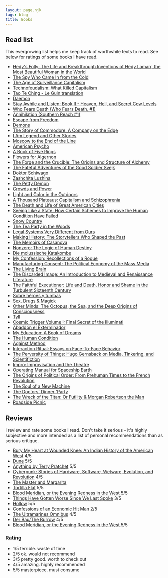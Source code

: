 ```yaml
---
layout: page.njk
tags: blog
title: Books
---
```


## Read list

This evergrowing list helps me keep track of worthwhile texts to read.
See below for ratings of some books I have read.

- [Hedy's Folly: The Life and Breakthrough Inventions of Hedy Lamarr, the Most Beautiful Woman in the World](https://www.goodreads.com/book/show/11564538-hedy-s-folly)
- [The Spy Who Came In from the Cold](https://www.goodreads.com/book/show/19494.The_Spy_Who_Came_In_from_the_Cold)
- [The Age of Surveillance Capitalism](https://www.goodreads.com/book/show/26195941-the-age-of-surveillance-capitalism)
- [Technofeudalism: What Killed Capitalism](https://www.goodreads.com/book/show/75560036-technofeudalism)
- [Tao Te Ching - Le Guin translation](https://www.goodreads.com/de/book/show/6739952-lao-tzu)
- [Daemon](https://www.goodreads.com/en/book/show/6665847)
- [Stay Awhile and Listen: Book II - Heaven, Hell, and Secret Cow Levels](https://www.goodreads.com/en/book/show/52651926)
- [Who Fears Death (Who Fears Death, #1)](https://www.goodreads.com/en/book/show/7767021)
- [Annihilation (Southern Reach #1)](https://www.goodreads.com/book/show/17934530-annihilation)
- [Escape from Freedom](https://www.goodreads.com/book/show/25491.Escape_from_Freedom)
- [Demons](https://www.goodreads.com/book/show/5695.Demons)
- [The Story of Commodore: A Company on the Edge](https://www.goodreads.com/en/book/show/412006)
- [I Am Legend and Other Stories](https://www.goodreads.com/book/show/547094.I_Am_Legend_and_Other_Stories)
- [Moscow to the End of the Line](https://www.goodreads.com/book/show/117896.Moscow_to_the_End_of_the_Line)
- [American Psycho](https://www.goodreads.com/book/show/28676.American_Psycho)
- [A Book of Five Rings](https://www.goodreads.com/book/show/867247.A_Book_of_Five_Rings)
- [Flowers for Algernon](https://www.goodreads.com/book/show/36576608-flowers-for-algernon)
- [The Forge and the Crucible: The Origins and Structure of Alchemy](https://www.goodreads.com/book/show/144902.The_Forge_and_the_Crucible)
- [The Fateful Adventures of the Good Soldier Svejk](https://www.goodreads.com/book/show/10130301-the-fateful-adventures-of-the-good-soldier-svejk-book-one)
- [Doktor Schiwago](https://www.goodreads.com/book/show/2000039.Doktor_Schiwago)
- [Zashchita Luzhina](https://www.goodreads.com/book/show/41716508-zashchita-luzhina-luzhins-verteidigung)
- [The Petty Demon](https://www.goodreads.com/book/show/162259.The_Petty_Demon)
- [Crowds and Power](https://www.goodreads.com/book/show/79917.Crowds_and_Power)
- [Light and Color in the Outdoors](https://www.goodreads.com/book/show/740853.Light_and_Color_in_the_Outdoors?)
- [A Thousand Plateaus: Capitalism and Schizophrenia](https://www.goodreads.com/book/show/118316.A_Thousand_Plateaus)
- [The Death and Life of Great American Cities](https://www.goodreads.com/book/show/30833.The_Death_and_Life_of_Great_American_Cities)
- [Seeing Like a State: How Certain Schemes to Improve the Human Condition Have Failed](https://www.goodreads.com/book/show/20186.Seeing_Like_a_State)
- [Snow Country](https://www.goodreads.com/book/show/14028.Snow_Country)
- [The Tea Party in the Woods](https://www.goodreads.com/book/show/25583502-the-tea-party-in-the-woods)
- [Legal Systems Very Different from Ours](https://www.goodreads.com/book/show/30066446-legal-systems-very-different-from-ours)
- [Making History: The Storytellers Who Shaped the Past](https://www.goodreads.com/book/show/58462626-making-history)
- [The Memoirs of Casanova](https://www.goodreads.com/book/show/20504101-the-memoirs-of-casanova)
- [Nonzero: The Logic of Human Destiny](https://www.goodreads.com/book/show/9526993-nonzero)
- [Die molussische Katakombe](https://www.goodreads.com/book/show/4529828-die-molussische-katakombe)
- [My Confession: Recollections of a Rogue](https://www.goodreads.com/book/show/1094401.My_Confession)
- [Manufacturing Consent: The Political Economy of the Mass Media](https://www.goodreads.com/book/show/12617.Manufacturing_Consent)
- [The Living Brain](https://www.goodreads.com/book/show/2071988.The_Living_Brain)
- [The Discarded Image: An Introduction to Medieval and Renaissance Literature](https://www.goodreads.com/book/show/80005.The_Discarded_Image)
- [The Faithful Executioner: Life and Death, Honor and Shame in the Turbulent Sixteenth Century](https://www.goodreads.com/book/show/15793575-the-faithful-executioner)
- [Sobre héroes y tumbas](https://www.goodreads.com/book/show/1677.Sobre_h_roes_y_tumbas)
- [Sex, Drugs & Magick](https://www.goodreads.com/book/show/259578.Sex_Drugs_Magick)
- [Other Minds: The Octopus, the Sea, and the Deep Origins of Consciousness](https://www.goodreads.com/book/show/28116739-other-minds)
- [Tyll](https://www.goodreads.com/book/show/36130507-tyll)
- [Cosmic Trigger Volume I: Final Secret of the Illuminati](https://www.goodreads.com/book/show/4237.Cosmic_Trigger_Volume_I)
- [Abaddón el Exterminador](https://www.goodreads.com/book/show/63001.Abadd_n_el_Exterminador)
- [My Education: A Book of Dreams](https://www.goodreads.com/book/show/23948.My_Education)
- [The Human Condition](https://www.goodreads.com/book/show/127227.The_Human_Condition)
- [Against Method](https://www.goodreads.com/book/show/137979.Against_Method)
- [Interaction Ritual: Essays on Face-To-Face Behavior](https://www.goodreads.com/book/show/20741.Interaction_Ritual)
- [The Perversity of Things: Hugo Gernsback on Media, Tinkering, and Scientifiction](https://www.goodreads.com/book/show/30227595-the-perversity-of-things)
- [Impro: Improvisation and the Theatre](https://www.goodreads.com/book/show/306940.Impro)
- [Operating Manual for Spaceship Earth](https://www.goodreads.com/book/show/316362.Operating_Manual_for_Spaceship_Earth)
- [The Origins of Political Order: From Prehuman Times to the French Revolution](https://www.goodreads.com/book/show/9704856-the-origins-of-political-order)
- [The Soul of a New Machine](https://www.goodreads.com/book/show/7090.The_Soul_of_a_New_Machine)
- [The Doctors' Dinner 'Party](https://www.goodreads.com/book/show/75542980-the-doctors-dinner-party)
- [The Wreck of the Titan: Or Futility & Morgan Robertson the Man](https://www.goodreads.com/en/book/show/785361)
- [Roadside Picnic](https://www.goodreads.com/book/show/331256.Roadside_Picnic)

## Reviews

I review and rate some books I read. Don't take it serious - it's highly subjective and more intended as a list of personal recommendations than as serious critique.

- [Bury My Heart at Wounded Knee: An Indian History of the American West](https://www.goodreads.com/book/show/76401.Bury_My_Heart_at_Wounded_Knee) 4/5
- [Dune](https://www.goodreads.com/book/show/44767458-dune) 5/5
- [Anything by Terry Pratchet](https://www.goodreads.com/author/show/1654.Terry_Pratchett) 5/5
- [Cyberpunk: Stories of Hardware, Software, Wetware, Evolution, and Revolution](https://www.goodreads.com/book/show/18922214-cyberpunk) 4/5
- [The Master and Margarita](https://www.goodreads.com/book/show/117833.The_Master_and_Margarita)
- [Tortilla Flat](https://www.goodreads.com/book/show/163977.Tortilla_Flat) 5/5
- [Blood Meridian, or the Evening Redness in the West](https://www.goodreads.com/book/show/394535.Blood_Meridian_or_the_Evening_Redness_in_the_West) 5/5
- [Things Have Gotten Worse Since We Last Spoke](https://www.goodreads.com/book/show/57876868-things-have-gotten-worse-since-we-last-spoke) 3/5
- [Hollow](https://www.goodreads.com/book/show/56212878-hollow) 5/5
- [Confessions of an Economic Hit Man](https://www.goodreads.com/en/book/show/2159) 2/5
- [The Ultramarines Omnibus](https://www.goodreads.com/book/show/31638.The_Ultramarines_Omnibus) 4/5
- [Der Bau/The Burrow](https://www.goodreads.com/book/show/12003883-der-bau) 4/5
- [Blood Meridian, or the Evening Redness in the West ](https://www.goodreads.com/book/show/394535.Blood_Meridian_or_the_Evening_Redness_in_the_West) 5/5

### Rating

- 1/5 terrible. waste of time
- 2/5 ok. would not recommend
- 3/5 pretty good. worth to check out
- 4/5 amazing. highly recommended
- 5/5 masterpiece. must consume
